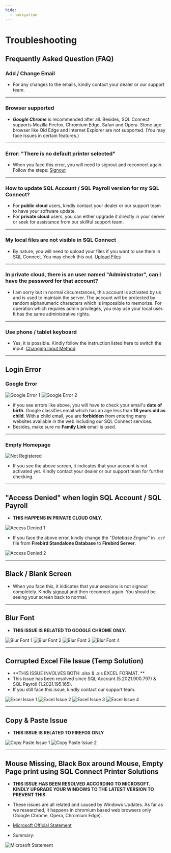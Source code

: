 ```yaml
---
hide:
  - navigation
---
```

# Troubleshooting
## Frequently Asked Question (FAQ)
### Add / Change Email
- For any changes to the emails, kindly contact your dealer or our support team.

---
### Browser supported
- ***Google Chrome*** is recommended after all. Besides, SQL Connect supports Mozilla Firefox, Chromium Edge, Safari and Opera. Stone age browser like Old Edge and Internet Explorer are not supported. (You may face issues in certain features.)

--- 
### Error: "There is no default printer selected"
- When you face this error, you will need to signout and reconnect again. Follow the steps: [Signout](general.md#signout)

---
### How to update SQL Account / SQL Payroll version for my SQL Connect?
- For **public cloud** users, kindly contact your dealer or our support team to have your software update.
- For **private cloud** users, you can either upgrade it directly in your server or seek for assistance from our skillful support team.

---
### My local files are not visible in SQL Connect
- By nature, you will need to upload your files if you want to use them in SQL Connect. You may check this out. [Upload Files](general.md#upload)

---
### In private cloud, there is an user named "Administrator", can I have the password for that account?
- I am sorry but in normal circumstances, this account is activated by us and is used to maintain the server. The account will be protected by random alphanumeric characters which is impossible to memorize. For operation which requires admin privileges, you may use your local user. It has the same administrative rights.

---
### Use phone / tablet keyboard
- Yes, it is possible. Kindly follow the instruction listed here to switch the input. [Changing Input Method](general.md#changing-input-method)

---
## Login Error
### Google Error
![Google Error 1](img/troubleshooting/google-error-1.png)
![Google Error 2](img/troubleshooting/google-error-2.png)

- if you see errors like above, you will have to check your email's **date of birth**. Google classifies email which has an age less than **18 years old as child**. With a child email, you are **forbidden** from entering many websites available in the web including our SQL Connect services. 
- Besides, make sure no **Family Link** email is used.     

---
### Empty Homepage
![Not Registered](img/troubleshooting/not-registered.png)

- If you see the above screen, it indicates that your account is not activated yet. Kindly contact your dealer or our support team for further checking. 

---
## "Access Denied" when login SQL Account / SQL Payroll

- **THIS HAPPENS IN PRIVATE CLOUD ONLY.**

![Access Denied 1 ](img/troubleshooting/access-denied-1.png)

- If you face the above error, kindly change the "*Database Engine*" in `.dcf` file from **Firebird Standalone Database** to **Firebird Server**. 

![Access Denied 2 ](img/troubleshooting/access-denied-2.png)

---
## Black / Blank Screen
- When you face this, it indicates that your sessions is not signout completely. Kindly [signout](general.md#logout) and then reconnect again. You should be seeing your screen back to normal.

---
## Blur Font 
- **THIS ISSUE IS RELATED TO GOOGLE CHROME ONLY.**

![Blur Font 1](img/troubleshooting/blur-font-1.png)
![Blur Font 2](img/troubleshooting/blur-font-2.png)
![Blur Font 3](img/troubleshooting/blur-font-3.png)
![Blur Font 4](img/troubleshooting/blur-font-4.png)

---
## Corrupted Excel File Issue (Temp Solution)
- **THIS ISSUE INVOLVES BOTH .xlsx & .xls EXCEL FORMAT. **
- This issue has been resolved since SQL Account (5.2021.900.797) & SQL Payroll (1.2021.195.165). 
- If you still face this issue, kindly contact our support team.

![Excel Issue 1](img/troubleshooting/excel-issue-1.png)
![Excel Issue 2](img/troubleshooting/excel-issue-2.png)
![Excel Issue 3](img/troubleshooting/excel-issue-3.png)
![Excel Issue 4](img/troubleshooting/excel-issue-4.png)

---
## Copy & Paste Issue
- **THIS ISSUE IS RELATED TO FIREFOX ONLY**

![Copy Paste Issue 1](img/troubleshooting/copy-paste-issue-1.png)
![Copy Paste Issue 2](img/troubleshooting/copy-paste-issue-2.png)

--- 
## Mouse Missing, Black Box around Mouse, Empty Page print using SQL Connect Printer Solutions
- **THIS ISSUE HAS BEEN RESOLVED ACCORDING TO MICROSOFT. KINDLY UPGRADE YOUR WINDOWS TO THE LATEST VERSION TO PREVENT THIS.**
- These issues are all related and caused by Windows Updates. As far as we researched, it happens in chromium based web browsers only (Google Chrome, Opera, Chromium Edge).

- [Microsoft Official Statement](https://support.microsoft.com/en-us/topic/march-15-2021-kb5001567-os-builds-19041-868-and-19042-868-out-of-band-6e0844a2-7551-4b2d-9c4b-4274a5949bf3)

- Summary:

![Microsoft Statement](img/troubleshooting/microsoft-statement.png)